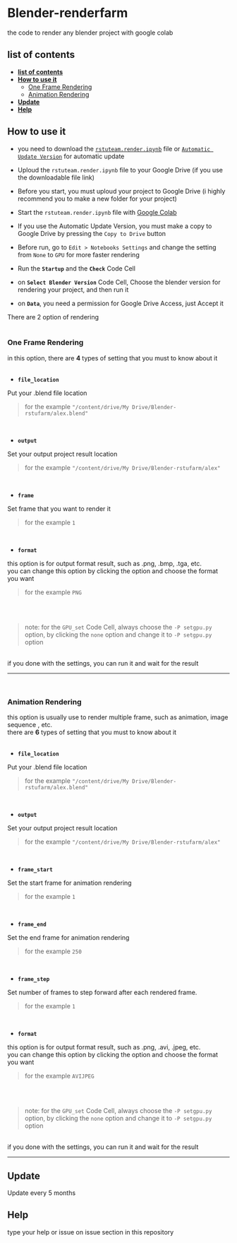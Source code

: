 <a name="header"/>

# Blender-renderfarm
the code to render any blender project with google colab

<a name="loc"/>

## **list of contents**

- [**list of contents**](loc)
- [**How to use it**](howtouseit)
  - [One Frame Rendering](ofr)
  - [Animation Rendering](ar)
- [**Update**](update)
- [**Help**](help)

<a name="howtouseit"/>

## **How to use it**

- you need to download the [`rstuteam.render.ipynb`](https://github.com/rstusoftdev/Blender-renderfarm/releases/download/1.9.060122/rstuteam.render.ipynb) file or [`Automatic Update Version`](https://colab.research.google.com/drive/1V6hH37_DvhrZMeW4uZYKi_d_80Z5YlJX?usp=sharing) for automatic update

- Uploud the `rstuteam.render.ipynb` file to your Google Drive (if you use the downloadable file link)

- Before you start, you must uploud your project to Google Drive (i highly recommend you to make a new folder for your project)

- Start the `rstuteam.render.ipynb` file with [Google Colab](https://colab.research.google.com/)

- If you use the Automatic Update Version, you must make a copy to Google Drive by pressing the `Copy to Drive` button

- Before run, go to `Edit > Notebooks Settings` and change the setting from `None` to `GPU` for more faster rendering

- Run the **`Startup`** and the **`Check`** Code Cell

- on **`Select Blender Version`** Code Cell, Choose the blender version for rendering your project, and then run it

- on **`Data`**, you need a permission for Google Drive Access, just Accept it


There are 2 option of rendering
<br><br>

<a name="ofr"/>

### **One Frame Rendering**
in this option, there are **4** types of setting that you must to know about it
<br><br>

- **`file_location`** <br>

Put your .blend file location
> for the example `"/content/drive/My Drive/Blender-rstufarm/alex.blend"` 

<br>

- **`output`** <br>

Set your output project result location
> for the example `"/content/drive/My Drive/Blender-rstufarm/alex"` 

<br>

- **`frame`** <br>

Set frame that you want to render it
> for the example `1` 

<br>

- **`format`** <br>

this option is for output format result, such as .png, .bmp, .tga, etc. <br>
you can change this option by clicking the option and choose the format you want
> for the example `PNG` 

<br><br>

> note: for the `GPU_set` Code Cell, always choose the `-P setgpu.py` option, by clicking the `none` option and change it to `-P setgpu.py` option

<br>
if you done with the settings, you can run it and wait for the result

---

<br>
<a name="ar"/>

### **Animation Rendering**
this option is usually use to render multiple frame, such as animation, image sequence , etc. <br> there are **6** types of setting that you must to know about it
<br><br>

- **`file_location`** <br>

Put your .blend file location
> for the example `"/content/drive/My Drive/Blender-rstufarm/alex.blend"` 

<br>

- **`output`** <br>

Set your output project result location
> for the example `"/content/drive/My Drive/Blender-rstufarm/alex"` 

<br>

- **`frame_start`** <br>

Set the start frame for animation rendering
> for the example `1` 

<br>

- **`frame_end`** <br>

Set the end frame for animation rendering
> for the example `250` 

<br>

- **`frame_step`** <br>

Set number of frames to step forward after each rendered frame.
> for the example `1` 

<br>

- **`format`** <br>

this option is for output format result, such as .png, .avi, .jpeg, etc. <br>
you can change this option by clicking the option and choose the format you want
> for the example `AVIJPEG` 

<br><br>

> note: for the `GPU_set` Code Cell, always choose the `-P setgpu.py` option, by clicking the `none` option and change it to `-P setgpu.py` option



<br>
if you done with the settings, you can run it and wait for the result

---
<a name="update"/>

## Update

Update every 5 months

<a name="help"/>

## Help

type your help or issue on issue section in this repository

